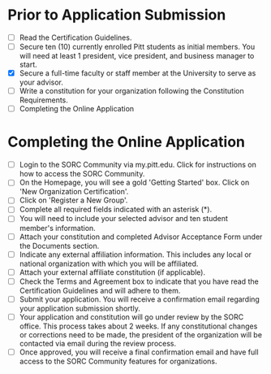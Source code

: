 # Prior to Application Submission

- [ ] Read the Certification Guidelines.
- [ ] Secure ten (10) currently enrolled Pitt students as initial members. You will need at least 1 president, vice president, and business manager to start.
- [x] Secure a full-time faculty or staff member at the University to serve as your advisor.
- [ ] Write a constitution for your organization following the Constitution Requirements.
- [ ] Completing the Online Application

# Completing the Online Application

- [ ] Login to the SORC Community via my.pitt.edu. Click for instructions on how to access the SORC Community.
- [ ] On the Homepage, you will see a gold 'Getting Started' box. Click on 'New Organization Certification'.
- [ ] Click on 'Register a New Group'.
- [ ] Complete all required fields indicated with an asterisk (*).
- [ ] You will need to include your selected advisor and ten student member's information.
- [ ] Attach your constitution and completed Advisor Acceptance Form under the Documents section.
- [ ] Indicate any external affiliation information. This includes any local or national organization with which you will be affiliated.
- [ ] Attach your external affiliate constitution (if applicable).
- [ ] Check the Terms and Agreement box to indicate that you have read the Certification Guidelines and will adhere to them.
- [ ] Submit your application. You will receive a confirmation email regarding your application submission shortly.
- [ ] Your application and constitution will go under review by the SORC office. This process takes about 2 weeks. If any constitutional changes or corrections need to be made, the president of the organization will be contacted via email during the review process.
- [ ] Once approved, you will receive a final confirmation email and have full access to the SORC Community features for organizations.
